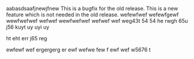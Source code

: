 aabasdsaafjnewjfnew
This is a bugfix for the old release.
This is a new feature which is not needed in the old release.
wefewfwef
wefewfgewf
wewfwefwef
wefwef
wewfwefwef
wefwef
wef
weg43t
54
54
he
rwgh
65u
j56
kuyt
uy
uyi
uy

ht
eht
err
j65
reg

ewfewf
wef
ergergerg
er
ewf
wefwe
few
f
ewf
wef
w5676
t
